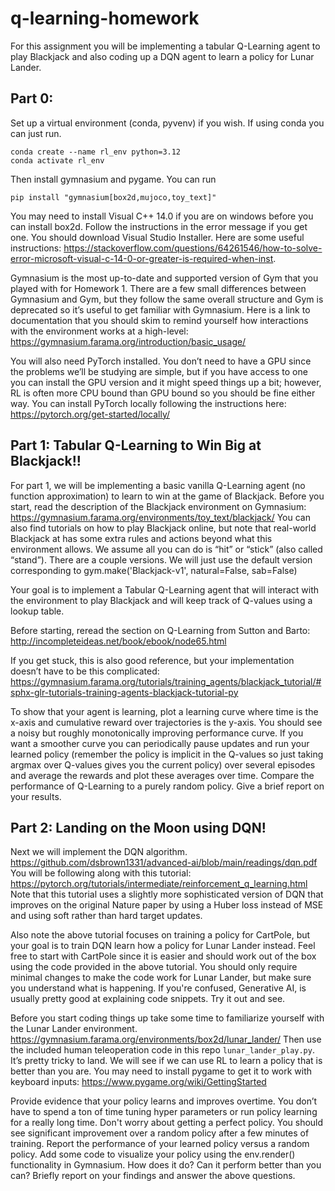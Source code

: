 # q-learning-homework

For this assignment you will be implementing a tabular Q-Learning agent to play Blackjack and also coding up a DQN agent to learn a policy for Lunar Lander. 


## Part 0:

Set up a virtual environment (conda, pyvenv) if you wish. If using conda you can just run.
```
conda create --name rl_env python=3.12
conda activate rl_env
```
Then install gymnasium and pygame. You can run 
```
pip install "gymnasium[box2d,mujoco,toy_text]"
```

You may need to install Visual C++ 14.0 if you are on windows before you can install box2d. Follow the instructions in the error message if you get one. You should download Visual Studio Installer. Here are some useful instructions: https://stackoverflow.com/questions/64261546/how-to-solve-error-microsoft-visual-c-14-0-or-greater-is-required-when-inst. 


Gymnasium is the most up-to-date and supported version of Gym that you played with for Homework 1. There are a few small differences between Gymnasium and Gym, but they follow the same overall structure and Gym is deprecated so it’s useful to get familiar with Gymnasium. Here is a link to documentation that you should skim to remind yourself how interactions with the environment works at a high-level: 
https://gymnasium.farama.org/introduction/basic_usage/ 

You will also need PyTorch installed. You don’t need to have a GPU since the problems we’ll be studying are simple, but if you have access to one you can install the GPU version and it might speed things up a bit; however, RL is often more CPU bound than GPU bound so you should be fine either way. You can install PyTorch locally following the instructions here: 
https://pytorch.org/get-started/locally/ 


## Part 1: Tabular Q-Learning to Win Big at Blackjack!!

For part 1, we will be implementing a basic vanilla Q-Learning agent (no function approximation) to learn to win at the game of Blackjack. 
Before you start, read the description of the Blackjack environment on Gymnasium: https://gymnasium.farama.org/environments/toy_text/blackjack/ 
You can also find tutorials on how to play Blackjack online, but note that real-world Blackjack at has some extra rules and actions beyond what this environment allows. We assume all you can do is “hit” or “stick” (also called “stand”).
There are a couple versions. We will just use the default version corresponding to 
gym.make('Blackjack-v1', natural=False, sab=False)

Your goal is to implement a Tabular Q-Learning agent that will interact with the environment to play Blackjack and will keep track of Q-values using a lookup table. 

Before starting, reread the section on Q-Learning from Sutton and Barto: 
http://incompleteideas.net/book/ebook/node65.html 

If you get stuck, this is also good reference, but your implementation doesn’t have to be this complicated: 
https://gymnasium.farama.org/tutorials/training_agents/blackjack_tutorial/#sphx-glr-tutorials-training-agents-blackjack-tutorial-py

To show that your agent is learning, plot a learning curve where time is the x-axis and cumulative reward over trajectories is the y-axis. You should see a noisy but roughly monotonically improving performance curve. If you want a smoother curve you can periodically pause updates and run your learned policy (remember the policy is implicit in the Q-values so just taking argmax over Q-values gives you the current policy) over several episodes and average the rewards and plot these averages over time. Compare the performance of Q-Learning to a purely random policy. Give a brief report on your results.


## Part 2: Landing on the Moon using DQN!
Next we will implement the DQN algorithm. 
https://github.com/dsbrown1331/advanced-ai/blob/main/readings/dqn.pdf 
You will be following along with this tutorial: 
https://pytorch.org/tutorials/intermediate/reinforcement_q_learning.html 
Note that this tutorial uses a slightly more sophisticated version of DQN that improves on the original Nature paper by using a Huber loss instead of MSE and using soft rather than hard target updates.

Also note the above tutorial focuses on training a policy for CartPole, but your goal is to train DQN learn how a policy for Lunar Lander instead. Feel free to start with CartPole since it is easier and should work out of the box using the code provided in the above tutorial. You should only require minimal changes to make the code work for Lunar Lander, but make sure you understand what is happening. If you're confused, Generative AI, is usually pretty good at explaining code snippets. Try it out and see.

Before you start coding things up take some time to familiarize yourself with the Lunar Lander environment. 
https://gymnasium.farama.org/environments/box2d/lunar_lander/ 
Then use the included human teleoperation code in this repo `lunar_lander_play.py`. It’s pretty tricky to land. We will see if we can use RL to learn a policy that is better than you are. You may need to install pygame to get it to work with keyboard inputs: https://www.pygame.org/wiki/GettingStarted

Provide evidence that your policy learns and improves overtime. You don’t have to spend a ton of time tuning hyper parameters or run policy learning for a really long time. Don't worry about getting a perfect policy. You should see significant improvement over a random policy after a few minutes of training. Report the performance of your learned policy versus a random policy. Add some code to visualize your policy using the env.render() functionality in Gymnasium. How does it do? Can it perform better than you can? Briefly report on your findings and answer the above questions.

